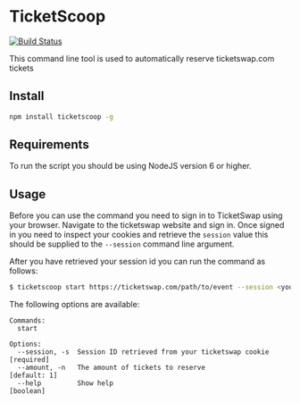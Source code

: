 # TicketScoop

[![Build Status](https://travis-ci.org/matthisk/TicketScoop.svg?branch=master)](https://travis-ci.org/matthisk/TicketScoop)

This command line tool is used to automatically reserve ticketswap.com tickets

## Install

```bash
npm install ticketscoop -g
```

## Requirements

To run the script you should be using NodeJS version 6 or higher.

## Usage

Before you can use the command you need to sign in to TicketSwap using your browser.
Navigate to the ticketswap website and sign in. Once signed in you need to inspect your cookies 
and retrieve the `session` value this should be supplied to the `--session` command line argument.

After you have retrieved your session id you can run the command as follows:

```bash
$ ticketscoop start https://ticketswap.com/path/to/event --session <your_session_id>
```

The following options are available:

```
Commands:
  start

Options:
  --session, -s  Session ID retrieved from your ticketswap cookie  [required]
  --amount, -n   The amount of tickets to reserve                   [default: 1]
  --help         Show help                                             [boolean]
```
